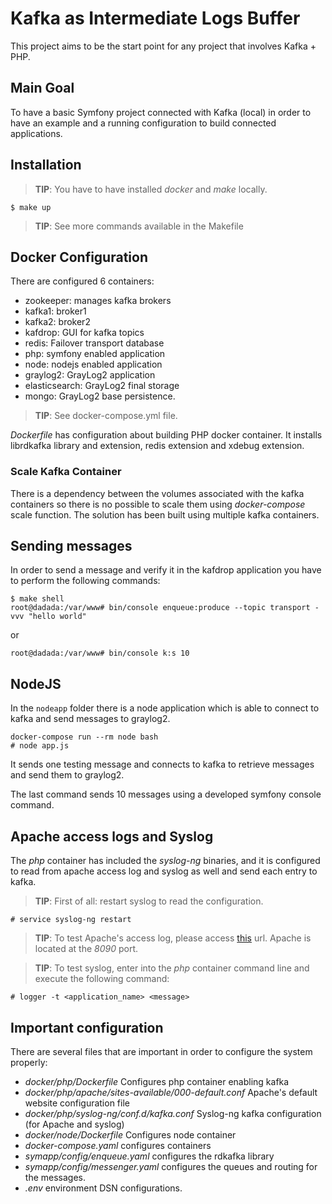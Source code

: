 # Kafka as Intermediate Logs Buffer
This project aims to be the start point for any project that involves Kafka + PHP.

## Main Goal
To have a basic Symfony project connected with Kafka (local) in order to have an
example and a running configuration to build connected applications.

## Installation
> **TIP**: You have to have installed _docker_ and _make_ locally.

    $ make up

> **TIP**: See more commands available in the Makefile

## Docker Configuration
There are configured 6 containers:
* zookeeper: manages kafka brokers 
* kafka1: broker1
* kafka2: broker2
* kafdrop: GUI for kafka topics
* redis: Failover transport database
* php: symfony enabled application
* node: nodejs enabled application
* graylog2: GrayLog2 application
* elasticsearch: GrayLog2 final storage
* mongo: GrayLog2 base persistence.

> **TIP**: See docker-compose.yml file.

_Dockerfile_ has configuration about building PHP docker container. 
It installs librdkafka library and extension, redis extension and xdebug extension.

### Scale Kafka Container
There is a dependency between the volumes associated with the kafka containers so there is no possible
to scale them using _docker-compose_ scale function. The solution has been built using
multiple kafka containers.

## Sending messages
In order to send a message and verify it in the kafdrop application you have to
perform the following commands:

    $ make shell
    root@dadada:/var/www# bin/console enqueue:produce --topic transport -vvv "hello world"

or 

    root@dadada:/var/www# bin/console k:s 10

## NodeJS
In the `nodeapp` folder there is a node application which is able to connect to kafka and send messages to graylog2.

    docker-compose run --rm node bash
    # node app.js

It sends one testing message and connects to kafka to retrieve messages and send them to graylog2.


The last command sends 10 messages using a developed symfony console command.

## Apache access logs and Syslog
The _php_ container has included the _syslog-ng_ binaries, and it is configured to read from
apache access log and syslog as well and send each entry to kafka.
> **TIP**: First of all: restart syslog to read the configuration.

    # service syslog-ng restart

> **TIP**: To test Apache's access log, please access [this](http://localhost:8090/) url. Apache is located at the _8090_ port.

> **TIP**: To test syslog, enter into the _php_ container command line and execute the following command:

    # logger -t <application_name> <message>

## Important configuration
There are several files that are important in order to configure the system properly:
* *docker/php/Dockerfile* Configures php container enabling kafka
* *docker/php/apache/sites-available/000-default.conf* Apache's default website configuration file
* *docker/php/syslog-ng/conf.d/kafka.conf* Syslog-ng kafka configuration (for Apache and syslog) 
* *docker/node/Dockerfile* Configures node container
* *docker-compose.yaml* configures containers
* *symapp/config/enqueue.yaml* configures the rdkafka library
* *symapp/config/messenger.yaml* configures the queues and routing for the messages.
* *.env* environment DSN configurations.


